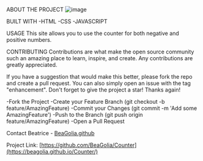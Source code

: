 ABOUT THE PROJECT
![image](https://github.com/user-attachments/assets/a484ed78-d698-41b1-bc0a-8799abc6782e)

BUILT WITH
-HTML
-CSS
-JAVASCRIPT


USAGE
This site allows you to use the counter for both negative and positive numbers.

CONTRIBUTING
Contributions are what make the open source community such an amazing place to learn, inspire, and create. Any contributions are greatly appreciated.

If you have a suggestion that would make this better, please fork the repo and create a pull request. You can also simply open an issue with the tag "enhancement". Don't forget to give the project a star! Thanks again!

-Fork the Project
-Create your Feature Branch (git checkout -b feature/AmazingFeature)
-Commit your Changes (git commit -m 'Add some AmazingFeature')
-Push to the Branch (git push origin feature/AmazingFeature)
-Open a Pull Request

Contact
Beatrice - [BeaGolia.github](https://github.com/BeaGolia)

Project Link: [https://github.com/BeaGolia/Counter](https://beagolia.github.io/Counter/)

